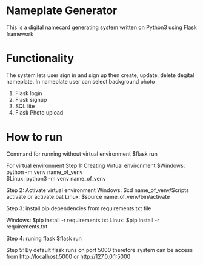 # Nameplate Generator
This is a digital namecard generating system written on Python3 using Flask framework

# Functionality
The system lets user sign in and sign up then create, update, delete degital nameplate. 
In nameplate user can select background photo

1. Flask login
2. Flask signup
3. SQL lite
4. Flask Photo upload



# How to run
Command for running without virtual environment
$flask run

For virtual environment
Step 1: Creating Virtual environment 
$Windows: python -m venv name_of_venv<br> 
$Linux: python3 -m venv name_of_venv

Step 2: Activate virtual environment 
Windows: $cd name_of_venv/Scripts activate or activate.bat 
Linux: $source name_of_venv/bin/activate

Step 3: install pip dependencies from requirements.txt file

Windows: $pip install -r requirements.txt 
Linux: $pip install -r requirements.txt

Step 4: runing flask $flask run

Step 5: By default flask runs on port 5000 therefore system can be access from http://localhost:5000 or http://127.0.0.1:5000
